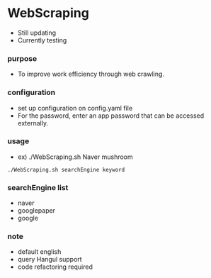 # WebScraping

 - Still updating
 - Currently testing

### purpose

 - To improve work efficiency through web crawling.

### configuration

 - set up configuration on config.yaml file
 - For the password, enter an app password that can be accessed externally.

### usage
 - ex) ./WebScraping.sh Naver mushroom
```
./WebScraping.sh searchEngine keyword
```
### searchEngine list

 - naver
 - googlepaper
 - google

### note

 - default english
 - query Hangul support
 - code refactoring required

